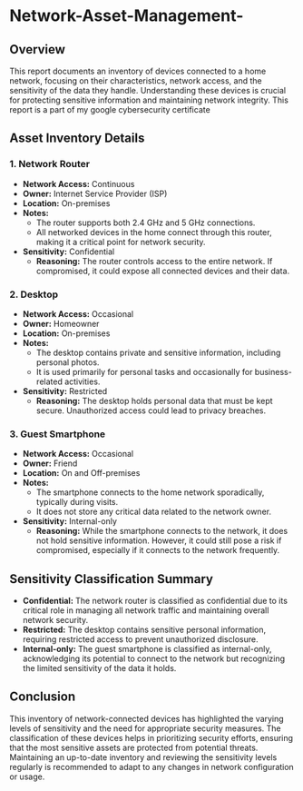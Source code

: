 # Network-Asset-Management-

## **Overview**
This report documents an inventory of devices connected to a home network, focusing on their characteristics, network access, and the sensitivity of the data they handle. Understanding these devices is crucial for protecting sensitive information and maintaining network integrity. This report is a part of my google cybersecurity certificate 

## **Asset Inventory Details**

### **1. Network Router**
- **Network Access:** Continuous
- **Owner:** Internet Service Provider (ISP)
- **Location:** On-premises
- **Notes:**
  - The router supports both 2.4 GHz and 5 GHz connections.
  - All networked devices in the home connect through this router, making it a critical point for network security.
- **Sensitivity:** Confidential
  - **Reasoning:** The router controls access to the entire network. If compromised, it could expose all connected devices and their data.

### **2. Desktop**
- **Network Access:** Occasional
- **Owner:** Homeowner
- **Location:** On-premises
- **Notes:**
  - The desktop contains private and sensitive information, including personal photos.
  - It is used primarily for personal tasks and occasionally for business-related activities.
- **Sensitivity:** Restricted
  - **Reasoning:** The desktop holds personal data that must be kept secure. Unauthorized access could lead to privacy breaches.

### **3. Guest Smartphone**
- **Network Access:** Occasional
- **Owner:** Friend
- **Location:** On and Off-premises
- **Notes:**
  - The smartphone connects to the home network sporadically, typically during visits.
  - It does not store any critical data related to the network owner.
- **Sensitivity:** Internal-only
  - **Reasoning:** While the smartphone connects to the network, it does not hold sensitive information. However, it could still pose a risk if compromised, especially if it connects to the network frequently.

## **Sensitivity Classification Summary**

- **Confidential:** The network router is classified as confidential due to its critical role in managing all network traffic and maintaining overall network security.
- **Restricted:** The desktop contains sensitive personal information, requiring restricted access to prevent unauthorized disclosure.
- **Internal-only:** The guest smartphone is classified as internal-only, acknowledging its potential to connect to the network but recognizing the limited sensitivity of the data it holds.

## **Conclusion**
This inventory of network-connected devices has highlighted the varying levels of sensitivity and the need for appropriate security measures. The classification of these devices helps in prioritizing security efforts, ensuring that the most sensitive assets are protected from potential threats. Maintaining an up-to-date inventory and reviewing the sensitivity levels regularly is recommended to adapt to any changes in network configuration or usage.
